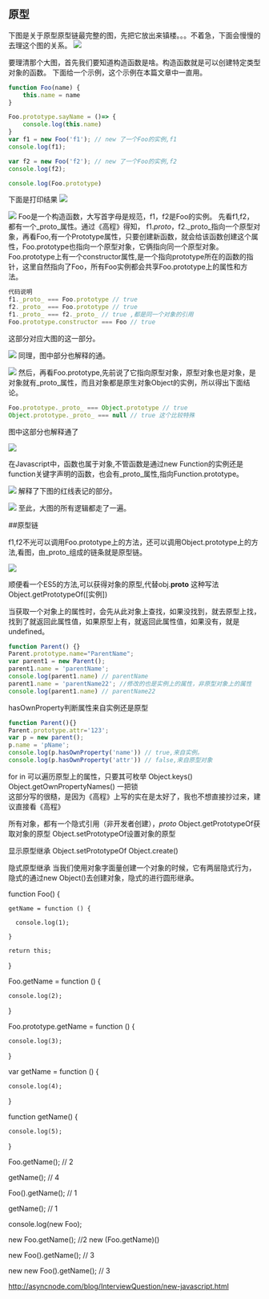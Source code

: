 ## 原型
下图是关于原型原型链最完整的图，先把它放出来镇楼。。。不着急，下面会慢慢的去理这个图的关系。
![](https://user-gold-cdn.xitu.io/2019/12/3/16ec8eefc33d2c15?w=638&h=801&f=png&s=276693)


要理清那个大图，首先我们要知道构造函数是啥。构造函数就是可以创建特定类型对象的函数。
下面给一个示例，这个示例在本篇文章中一直用。
```js
function Foo(name) {
    this.name = name
}

Foo.prototype.sayName = ()=> {
    console.log(this.name)
}
var f1 = new Foo('f1'); // new 了一个Foo的实例,f1
console.log(f1);

var f2 = new Foo('f2'); // new 了一个Foo的实例,f2
console.log(f2);

console.log(Foo.prototype)
```
下面是打印结果
![](https://user-gold-cdn.xitu.io/2019/12/8/16ee36569ef1a226?w=418&h=227&f=png&s=19450)


![](https://user-gold-cdn.xitu.io/2019/12/8/16ee367e2e3be1c4?w=351&h=94&f=png&s=9144)
Foo是一个构造函数，大写首字母是规范，f1，f2是Foo的实例。
先看f1,f2，都有一个_proto_属性。通过《高程》得知，
f1._proto_，f2._proto_指向一个原型对象，再看Foo,有一个Prototype属性，只要创建新函数，就会给该函数创建这个属性，Foo.prototype也指向一个原型对象，它俩指向同一个原型对象。Foo.prototype上有一个constructor属性,是一个指向prototype所在的函数的指针，这里自然指向了Foo，所有Foo实例都会共享Foo.prototype上的属性和方法。
```js
代码说明
f1._proto_ === Foo.prototype // true
f2._proto_ === Foo.prototype // true
f1._proto_ === f2._proto_ // true ,都是同一个对象的引用
Foo.prototype.constructor === Foo // true
```
这部分对应大图的这一部分。

![](https://user-gold-cdn.xitu.io/2019/12/8/16ee37bc5fa10cc1?w=618&h=781&f=png&s=274646)
同理，图中部分也解释的通。

![](https://user-gold-cdn.xitu.io/2019/12/8/16ee382bd653f2bf?w=618&h=781&f=png&s=275032)
然后，再看Foo.prototype,先前说了它指向原型对象，原型对象也是对象，是对象就有_proto_属性，而且对象都是原生对象Object的实例，所以得出下面结论。
```js
Foo.prototype._proto_ === Object.prototype // true
Object.prototype._proto_ === null // true 这个比较特殊
```
图中这部分也解释通了

![](https://user-gold-cdn.xitu.io/2019/12/8/16ee387a29366cc7?w=618&h=781&f=png&s=275649)

在Javascript中，函数也属于对象,不管函数是通过new Function的实例还是function关键字声明的函数，也会有_proto_属性,指向Function.prototype。


![](https://user-gold-cdn.xitu.io/2019/12/8/16ee3fdf53f8b53c?w=327&h=306&f=png&s=17615)
解释了下图的红线表记的部分。

![](https://user-gold-cdn.xitu.io/2019/12/8/16ee3ff7e132ea6c?w=618&h=781&f=png&s=275056)
至此，大图的所有逻辑都走了一遍。

##原型链

f1,f2不光可以调用Foo.prototype上的方法，还可以调用Object.prototype上的方法,看图，由_proto_组成的链条就是原型链。

![](https://user-gold-cdn.xitu.io/2019/12/8/16ee38bc232077d1?w=618&h=781&f=png&s=279000)

顺便看一个ES5的方法,可以获得对象的原型,代替obj.__proto__ 这种写法
Object.getPrototypeOf([实例])

当获取一个对象上的属性时，会先从此对象上查找，如果没找到，就去原型上找，找到了就返回此属性值，如果原型上有，就返回此属性值，如果没有，就是undefined。
```js
function Parent() {}
Parent.prototype.name="ParentName";
var parent1 = new Parent();
parent1.name = 'parentName';
console.log(parent1.name) // parentName
parent1.name = 'parentName22'; //修改的也是实例上的属性，非原型对象上的属性
console.log(parent1.name) // parentName22
```
hasOwnProperty判断属性来自实例还是原型
```js
function Parent(){}
Parent.prototype.attr='123';
var p = new parent();
p.name = 'pName';
console.log(p.hasOwnProperty('name')) // true,来自实例。
console.log(p.hasOwnProperty('attr')) // false,来自原型对象
```


for in 可以遍历原型上的属性，只要其可枚举
Object.keys()
Object.getOwnPropertyNames() 一把锁  
这部分写的很糙，是因为《高程》上写的实在是太好了，我也不想直接抄过来，建议直接看《高程》

所有对象，都有一个隐式引用（非开发者创建），_proto_
Object.getPrototypeOf获取对象的原型
Object.setPrototypeOf设置对象的原型

显示原型继承
Object.setPrototypeOf
Object.create()

隐式原型继承
当我们使用对象字面量创建一个对象的时候，它有两层隐式行为，隐式的通过new Object()去创建对象，隐式的进行圆形继承。



  function Foo() {

    getName = function () {

      console.log(1);

    }

    return this;

  }

  Foo.getName = function () {

    console.log(2);

  }

  Foo.prototype.getName = function () {

    console.log(3);

  }


  var getName = function () {

    console.log(4);

  }

  function getName() {

    console.log(5);

  }


  Foo.getName(); // 2

  getName(); // 4

  Foo().getName(); // 1

  getName(); // 1

  console.log(new Foo);

  new Foo.getName(); //2   new (Foo.getName)()

  new Foo().getName(); // 3

  new new Foo().getName(); // 3


  http://asyncnode.com/blog/InterviewQuestion/new-javascript.html